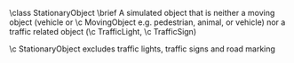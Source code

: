 \class StationaryObject 
\brief A simulated object that is neither a moving object (vehicle or \c MovingObject e.g. pedestrian, animal, or vehicle) nor a traffic related object (\c TrafficLight, \c TrafficSign)

\c StationaryObject excludes traffic lights, traffic signs and road marking
